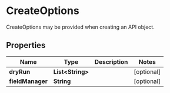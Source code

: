 

# CreateOptions

CreateOptions may be provided when creating an API object.
## Properties

Name | Type | Description | Notes
------------ | ------------- | ------------- | -------------
**dryRun** | **List&lt;String&gt;** |  |  [optional]
**fieldManager** | **String** |  |  [optional]



